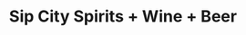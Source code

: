 ---
title: "Sip City Spirits + Wine + Beer"
url: /portland/sip-city-spirits-wine-beer/
shop: wine
---